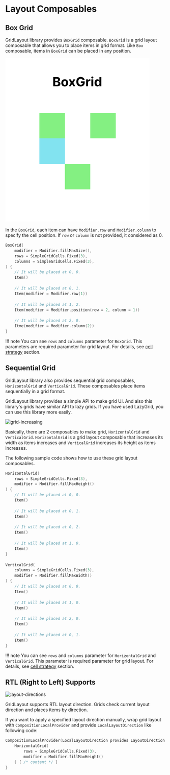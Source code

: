 # Layout Composables

## Box Grid

GridLayout library provides `BoxGrid` composable.
`BoxGrid` is a grid layout composable that allows you to place items in grid format.
Like `Box` composable, items in `BoxGrid` can be placed in any position.

![boxgrid-layout](./images/boxgrid-layout.png)

In the `BoxGrid`, each item can have `Modifier.row` and `Modifier.column` to specify the cell position.
If `row` or `column` is not provided, it considered as 0.

```kotlin
BoxGrid(
    modifier = Modifier.fillMaxSize(),
    rows = SimpleGridCells.Fixed(3),
    columns = SimpleGridCells.Fixed(3),
) {
    // It will be placed at 0, 0.
    Item()

    // It will be placed at 0, 1.
    Item(modifier = Modifier.row(1))

    // It will be placed at 1, 2.
    Item(modifier = Modifier.position(row = 2, column = 1))

    // It will be placed at 2, 0.
    Itme(modifier = Modifier.column(2))
}
```

!!! note
    You can see `rows` and `columns` parameter for `BoxGrid`.
    This parameters are required parameter for grid layout.
    For details, see [cell strategy](./cell-strategy.md) section.

## Sequential Grid

GridLayout library also provides sequential grid composables, `HorizontalGrid` and `VerticalGrid`.
These composables place items sequentially in a grid format.

GridLayout library provides a simple API to make grid UI.
And also this library's grids have similar API to lazy grids.
If you have used LazyGrid, you can use this library more easily.

![grid-increasing](./images/grid-increasing.png)

Basically, there are 2 composables to make grid, `HorizontalGrid` and `VerticalGrid`.
`HorizontalGrid` is a grid layout composable that increases its width as items increases
and `VerticalGrid` increases its height as items increases.

The following sample code shows how to use these grid layout composables.

```kotlin
HorizontalGrid(
    rows = SimpleGridCells.Fixed(3),
    modifier = Modifier.fillMaxHeight()
) {
    // It will be placed at 0, 0.
    Item()

    // It will be placed at 0, 1.
    Item()

    // It will be placed at 0, 2.
    Item()

    // It will be placed at 1, 0.
    Item()
}

VerticalGrid(
    columns = SimpleGridCells.Fixed(3),
    modifier = Modifier.fillMaxWidth()
) {
    // It will be placed at 0, 0.
    Item()

    // It will be placed at 1, 0.
    Item()

    // It will be placed at 2, 0.
    Item()

    // It will be placed at 0, 1.
    Item()
}
```

!!! note
    You can see `rows` and `columns` parameter for `HorizontalGrid` and `VerticalGrid`.
    This parameter is required parameter for grid layout.
    For details, see [cell strategy](./cell-strategy.md) section.

## RTL (Right to Left) Supports

![layout-directions](./images/layout-direction.png)

GridLayout supports RTL layout direction. Grids check current layout direction and places items by
direction.

If you want to apply a specified layout direction manually, wrap grid layout with `CompositionLocalProvider` and
provide `LocalLayoutDirection` like following code:

```kotlin
CompositionLocalProvider(LocalLayoutDirection provides LayoutDirection.Rtl) {
    HorizontalGrid(
        rows = SimpleGridCells.Fixed(3),
        modifier = Modifier.fillMaxHeight()
    ) { /* content */ }
}
```
